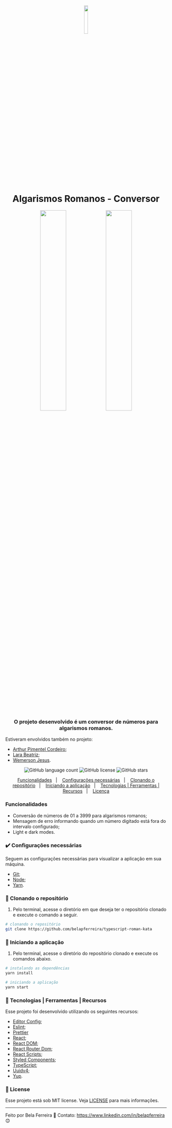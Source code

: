   <h1 align="center">
    <img src="src/assets/union.svg" width="15%" height="15%" max-width:100% >
    </br>
    Algarismos Romanos - Conversor
  </h1>

  <p align="center">
    <img src="src/assets/light-mode.png" width="40%" height="40%" max-width:100% >
    <img src="src/assets/dark-mode.png" width="40%" height="40%" max-width:100% >
  </p>

<h3 align="center">
  O projeto desenvolvido é um conversor de números para algarismos romanos.
</h3>

Estiveram envolvidos também no projeto:

  - [Arthur Pimentel Cordeiro](https://github.com/ARTHURPC03);
  - [Lara Beatriz](https://github.com/larabeatrizms);
  - [Wemerson Jesus](https://github.com/wejesuss).

<p align="center">
  <img alt="GitHub language count" src="https://img.shields.io/github/languages/count/belapferreira/typescript-roman-kata">

  <img alt="GitHub license" src="https://img.shields.io/github/license/belapferreira/typescript-roman-kata">

  <img alt="GitHub stars" src="https://img.shields.io/github/stars/belapferreira/typescript-roman-kata?style=social">
</p>

<p align="center">
  <a href="#funcionalidades">Funcionalidades</a>&nbsp;&nbsp;&nbsp;|&nbsp;&nbsp;&nbsp;
  <a href="#heavy_check_mark-configurações-necessárias">Configurações necessárias</a>&nbsp;&nbsp;&nbsp;|&nbsp;&nbsp;&nbsp;
  <a href="#arrow_down_small-clonando-o-repositório">Clonando o repositório</a>&nbsp;&nbsp;&nbsp;|&nbsp;&nbsp;&nbsp;
  <a href="#beginner-iniciando-a-aplicação">Iniciando a aplicação</a>&nbsp;&nbsp;&nbsp;|&nbsp;&nbsp;&nbsp;
  <a href="#wrench-tecnologias--ferramentas--recursos">Tecnologias | Ferramentas | Recursos</a>&nbsp;&nbsp;&nbsp;|&nbsp;&nbsp;&nbsp;
  <a href="#memo-license">Licença</a>
</p>

### Funcionalidades

- Conversão de números de 01 a 3999 para algarismos romanos;
- Mensagem de erro informando quando um número digitado está fora do intervalo configurado;
- Light e dark modes.

### :heavy_check_mark: Configurações necessárias

Seguem as configurações necessárias para visualizar a aplicação em sua máquina.

-  [Git](https://git-scm.com);
-  [Node](https://nodejs.org/);
-  [Yarn](https://yarnpkg.com/).

### :arrow_down_small: Clonando o repositório
1. Pelo terminal, acesse o diretório em que deseja ter o repositório clonado e execute o comando a seguir.
```bash
# clonando o repositório
git clone https://github.com/belapferreira/typescript-roman-kata
```

### :beginner: Iniciando a aplicação
1. Pelo terminal, acesse o diretório do repositório clonado e execute os comandos abaixo.
```bash
# instalando as dependências
yarn install

# iniciando a aplicação
yarn start
```
### :wrench: Tecnologias | Ferramentas | Recursos

Esse projeto foi desenvolvido utilizando os seguintes recursos:

-  [Editor Config](https://editorconfig.org/);
-  [Eslint](https://eslint.org/);
-  [Prettier](https://prettier.io/)
-  [React](https://pt-br.reactjs.org/);
-  [React DOM](https://pt-br.reactjs.org/docs/react-dom.html);
-  [React Router Dom](https://reactrouter.com/web/guides/quick-start);
-  [React Scripts](https://github.com/facebook/create-react-app/tree/master/packages/react-scripts);
-  [Styled Components](https://styled-components.com/);
-  [TypeScript](https://www.typescriptlang.org/);
-  [Uuidv4](https://github.com/thenativeweb/uuidv4);
-  [Yup](https://github.com/jquense/yup).


### :memo: License
Esse projeto está sob MIT license. Veja [LICENSE](https://github.com/belapferreira/typescript-roman-kata/blob/master/LICENSE) para mais informações.

---

Feito por Bela Ferreira :blue_heart: Contato: https://www.linkedin.com/in/belapferreira :blush:
